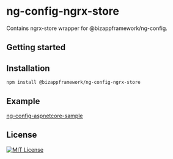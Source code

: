 ng-config-ngrx-store
=====================

Contains ngrx-store wrapper for @bizappframework/ng-config.

Getting started
---------------

Installation
---------------

```
npm install @bizappframework/ng-config-ngrx-store
```

Example
---------------

[ng-config-aspnetcore-sample](https://github.com/BizAppFramework/ng-config/tree/master/samples/ng-config-aspnetcore-sample)

License
---------------

[![MIT License](https://img.shields.io/badge/license-MIT-blue.svg?style=flat)](/LICENSE)